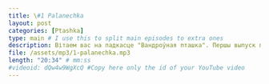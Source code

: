 ```yaml
---
title: \#1 Palanechka
layout: post
categories: [Ptashka]
type: main # I use this to split main episodes to extra ones
description: Вітаем вас на падкасце "Вандроўная пташка". Першы выпуск пра аднаўленне палаца Радзівілаў у "Паланечцы".
file: /assets/mp3/1-palanechka.mp3
length: "20:34" # mm:ss
#videoid: dQw4w9WgXcQ #Copy here only the id of your YouTube video
---
```

